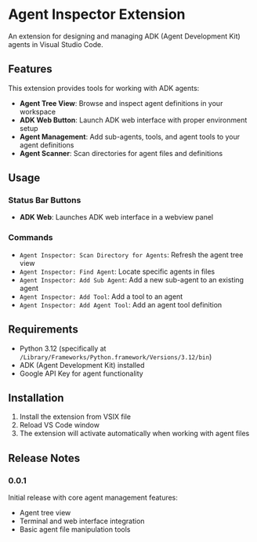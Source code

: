 # Agent Inspector Extension

An extension for designing and managing ADK (Agent Development Kit) agents in Visual Studio Code.

## Features

This extension provides tools for working with ADK agents:

- **Agent Tree View**: Browse and inspect agent definitions in your workspace
- **ADK Web Button**: Launch ADK web interface with proper environment setup
- **Agent Management**: Add sub-agents, tools, and agent tools to your agent definitions
- **Agent Scanner**: Scan directories for agent files and definitions

## Usage

### Status Bar Buttons

- **ADK Web**: Launches ADK web interface in a webview panel

### Commands

- `Agent Inspector: Scan Directory for Agents`: Refresh the agent tree view
- `Agent Inspector: Find Agent`: Locate specific agents in files
- `Agent Inspector: Add Sub Agent`: Add a new sub-agent to an existing agent
- `Agent Inspector: Add Tool`: Add a tool to an agent
- `Agent Inspector: Add Agent Tool`: Add an agent tool definition

## Requirements

- Python 3.12 (specifically at `/Library/Frameworks/Python.framework/Versions/3.12/bin`)
- ADK (Agent Development Kit) installed
- Google API Key for agent functionality

## Installation

1. Install the extension from VSIX file
2. Reload VS Code window
3. The extension will activate automatically when working with agent files

## Release Notes

### 0.0.1

Initial release with core agent management features:
- Agent tree view
- Terminal and web interface integration
- Basic agent file manipulation tools
